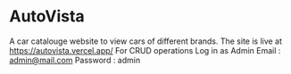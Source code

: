 # AutoVista
A car catalouge website to view cars of different brands.
The site is live at https://autovista.vercel.app/
For CRUD operations Log in as Admin
Email : admin@mail.com
Password : admin
